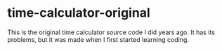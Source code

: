 # time-calculator-original
This is the original time calculator source code I did years ago. It has its problems, but it was made when I first started learning coding.
